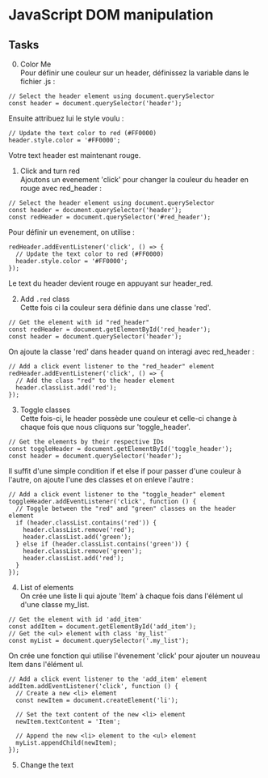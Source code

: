 # JavaScript DOM manipulation

## Tasks

0. Color Me <br>
Pour définir une couleur sur un header, définissez la variable dans le fichier .js :
```
// Select the header element using document.querySelector
const header = document.querySelector('header');
```
Ensuite attribuez lui le style voulu :
```
// Update the text color to red (#FF0000)
header.style.color = '#FF0000';
```
Votre text header est maintenant rouge.

1. Click and turn red<br>
Ajoutons un evenement 'click' pour changer la couleur du header en rouge avec red_header :
```
// Select the header element using document.querySelector
const header = document.querySelector('header');
const redHeader = document.querySelector('#red_header');
```
Pour définir un evenement, on utilise :
```
redHeader.addEventListener('click', () => {
  // Update the text color to red (#FF0000)
  header.style.color = '#FF0000';
});
```
Le text du header devient rouge en appuyant sur header_red.

2. Add `.red` class<br>
Cette fois ci la couleur sera définie dans une classe 'red'.
```
// Get the element with id "red_header"
const redHeader = document.getElementById('red_header');
const header = document.querySelector('header');
```
On ajoute la classe 'red' dans header quand on interagi avec red_header :
```
// Add a click event listener to the "red_header" element
redHeader.addEventListener('click', () => {
  // Add the class "red" to the header element
  header.classList.add('red');
});
```

3. Toggle classes<br>
Cette fois-ci, le header possède une couleur et celle-ci change à chaque fois que nous cliquons sur 'toggle_header'.
```
// Get the elements by their respective IDs
const toggleHeader = document.getElementById('toggle_header');
const header = document.querySelector('header');
```
Il suffit d'une simple condition if et else if pour passer d'une couleur à l'autre, on ajoute l'une des classes et on enleve l'autre :
```
// Add a click event listener to the "toggle_header" element
toggleHeader.addEventListener('click', function () {
  // Toggle between the "red" and "green" classes on the header element
  if (header.classList.contains('red')) {
    header.classList.remove('red');
    header.classList.add('green');
  } else if (header.classList.contains('green')) {
    header.classList.remove('green');
    header.classList.add('red');
  }
});
```

4. List of elements<br>
On crée une liste li qui ajoute 'Item' à chaque fois dans l'élément ul d'une classe my_list.
```
// Get the element with id 'add_item'
const addItem = document.getElementById('add_item');
// Get the <ul> element with class 'my_list'
const myList = document.querySelector('.my_list');
```
On crée une fonction qui utilise l'évenement 'click' pour ajouter un nouveau Item dans l'élément ul.
```
// Add a click event listener to the 'add_item' element
addItem.addEventListener('click', function () {
  // Create a new <li> element
  const newItem = document.createElement('li');

  // Set the text content of the new <li> element
  newItem.textContent = 'Item';

  // Append the new <li> element to the <ul> element
  myList.appendChild(newItem);
});

```

5. Change the text<br>